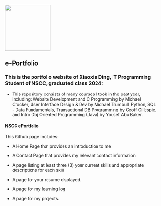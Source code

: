 
  <img width="150px" src="https://unsplash.com/photos/Aw04fFn9ev8" >  
  
##  e-Portfolio
 
### This is the portfolio website of Xiaoxia Ding, IT Programming Student of NSCC, graduated class 2024:  

- This repository consists of many courses I took in the past year, including: Website Development
 and C Programming by Michael Crocker, User Interface Design & Dev by Michael Trumbull, Python, SQL - Data Fundamentals, Transactional DB Programming by Geoff Gillespie, and Intro Obj Oriented Programming (Java) by Yousef Abu Baker.

 

#### NSCC ePortfolio

This Github page includes:

- A Home Page that provides an introduction to me

- A Contact Page that provides my relevant contact information

- A page listing at least three (3) your current skills and appropriate descriptions for each skill

- A page for your resume displayed.

- A page for my learning log

- A page for my projects. 
